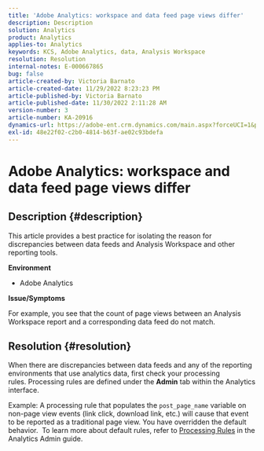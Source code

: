 ```yaml
---
title: 'Adobe Analytics: workspace and data feed page views differ'
description: Description
solution: Analytics
product: Analytics
applies-to: Analytics
keywords: KCS, Adobe Analytics, data, Analysis Workspace
resolution: Resolution
internal-notes: E-000667865
bug: false
article-created-by: Victoria Barnato
article-created-date: 11/29/2022 8:23:23 PM
article-published-by: Victoria Barnato
article-published-date: 11/30/2022 2:11:28 AM
version-number: 3
article-number: KA-20916
dynamics-url: https://adobe-ent.crm.dynamics.com/main.aspx?forceUCI=1&pagetype=entityrecord&etn=knowledgearticle&id=ca851ba9-2370-ed11-9561-6045bd006a22
exl-id: 48e22f02-c2b0-4814-b63f-ae02c93bdefa
---
```

# Adobe Analytics: workspace and data feed page views differ

## Description {#description}


This article provides a best practice for isolating the reason for discrepancies between data feeds and Analysis Workspace and other reporting tools.

<b>Environment</b>

- Adobe Analytics


<b>Issue/Symptoms</b>


For example, you see that the count of page views between an Analysis Workspace report and a corresponding data feed do not match.




## Resolution {#resolution}


When there are discrepancies between data feeds and any of the reporting environments that use analytics data, first check your processing rules. Processing rules are defined under the <b>Admin</b> tab within the Analytics interface.

Example:
A processing rule that populates the `post_page_name` variable on non-page view events (link click, download link, etc.) will cause that event to be reported as a traditional page view. You have overridden the default behavior.  To learn more about default rules, refer to [Processing Rules](https://experienceleague.adobe.com/docs/analytics/admin/admin-tools/processing-rules/processing-rules-configuration/processing-rules-about.html?lang=en) in the Analytics Admin guide.

